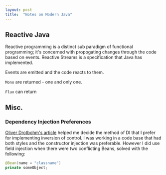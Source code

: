 ```yaml
---
layout: post
title:  "Notes on Modern Java"
---
```


## Reactive Java

Reactive programming is a distinct sub paradigm of functional programming; it's concerned with propogating changes through the code based on events. Reactive Streams is a specification that Java has implemented. 

Events are emitted and the code reacts to them. 

`Mono` are returned - one and only one. 

`Flux` can return  

## Misc.

### Dependency Injection Preferences 
[Oliver Drotbohm's article](https://odrotbohm.de/2013/11/why-field-injection-is-evil/) helped me decide the method of DI that I prefer for implementing inversion of control. I was working in a code base that had both styles and the constructor injection was preferable. However I did use field injection when there were two conflicting Beans, solved with the following: 

```java
@Bean(name = "classname")
private someObject;
```